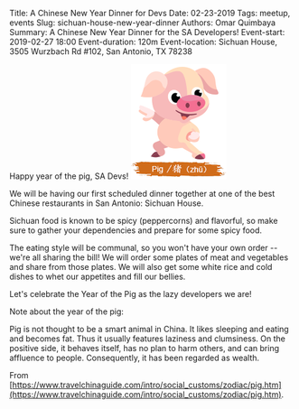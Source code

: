 Title: A Chinese New Year Dinner for Devs
Date: 02-23-2019
Tags: meetup, events
Slug: sichuan-house-new-year-dinner
Authors: Omar Quimbaya
Summary: A Chinese New Year Dinner for the SA Developers!
Event-start: 2019-02-27 18:00
Event-duration: 120m
Event-location: Sichuan House, 3505 Wurzbach Rd #102, San Antonio, TX 78238

Happy year of the pig, SA Devs! ![Pig](/images/zodiac-pig.png)

We will be having our first scheduled dinner together at one of the best Chinese restaurants in San Antonio: Sichuan House. 

Sichuan food is known to be spicy (peppercorns) and flavorful, so make sure to gather your dependencies and prepare for some spicy food.

The eating style will be communal, so you won't have your own order -- we're all sharing the bill! We will order some plates of meat and vegetables and share from those plates. We will also get some white rice and cold dishes to whet our appetites and fill our bellies.

Let's celebrate the Year of the Pig as the lazy developers we are!

Note about the year of the pig:

Pig is not thought to be a smart animal in China. It likes sleeping and eating and becomes fat. Thus it usually features laziness and clumsiness. On the positive side, it behaves itself, has no plan to harm others, and can bring affluence to people. Consequently, it has been regarded as wealth.

From [https://www.travelchinaguide.com/intro/social_customs/zodiac/pig.htm](https://www.travelchinaguide.com/intro/social_customs/zodiac/pig.htm).
